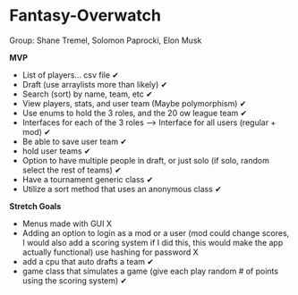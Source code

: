 # Fantasy-Overwatch

Group: Shane Tremel, Solomon Paprocki, Elon Musk

**MVP**

+ List of players… csv file ✔
+ Draft (use arraylists more than likely) ✔
+ Search (sort) by name, team, etc ✔
+ View players, stats, and user team (Maybe polymorphism) ✔
+ Use enums to hold the 3 roles, and the 20 ow league team ✔
+ Interfaces for each of the 3 roles --> Interface for all users (regular + mod) ✔
+ Be able to save user team ✔
+ hold user teams ✔
+ Option to have multiple people in draft, or just solo (if solo, random select the rest of teams)  ✔
+ Have a tournament generic class ✔
+ Utilize a sort method that uses an anonymous class ✔

**Stretch Goals**

+ Menus made with GUI X
+ Adding an option to login as a mod or a user (mod could change scores, I would also add a scoring system if I did this, this would make the app actually functional) use hashing for password X
+ add a cpu that auto drafts a team ✔
+ game class that simulates a game (give each play random # of points using the scoring system) ✔
